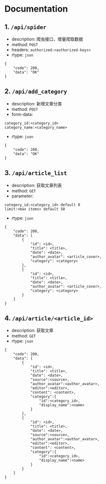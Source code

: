 # Documentation

## 1. ```/api/spider```

- description: 爬虫接口，增量爬取数据
- method: ```POST```
- headers: ```authorized:<authorized-keys>```
- rtype: ```json```
```
{
    "code": 200,
    "data": "OK"
}
```

## 2. ```/api/add_category```

- description: 新增文章分类
- method: ```POST```
- form-data: 
```
category_id:<category_id>
category_name:<category_name>
```
- rtype: ```json```
```
{
    "code": 200,
    "data": "OK"
}
```

## 3. ```/api/article_list```

- description: 获取文章列表
- method: ```GET```
- parameter: 
```
category_id:<category_id> default 0
limit:<max items> default 50
```
- rtype: ```json```
```
{
    "code": 200,
    "data": [
        {
            "id": <id>,
            "title": <title>,
            "date": <date>,
            "author_avatar": <article_cover>,
            "category": <category>
        },
        {
            "id": <id>,
            "title": <title>,
            "date": <date>,
            "author_avatar": <article_cover>,
            "category": <category>
        }
    ]
}
```

## 4. ```/api/article/<article_id>```

- description: 获取文章
- method: ```GET```
- rtype: ```json```
```
{
    "code": 200,
    "data": [
        {
            "id": <id>,
            "title": <title>,
            "date": <date>,
            "source":<source>,
            "author_avatar":<author_avatar>,
            "editor":<editor>,
            "content": <content>,
            "category":{
                "id":<category_id>,
                "display_name":<name>
            }
        },
        {
            "id": <id>,
            "title": <title>,
            "date": <date>,
            "source":<source>,
            "author_avatar":<author_avatar>,
            "editor":<editor>,
            "content": <content>,
            "category":{
                "id":<category_id>,
                "display_name":<name>
            }
        }
    ]
}
```
